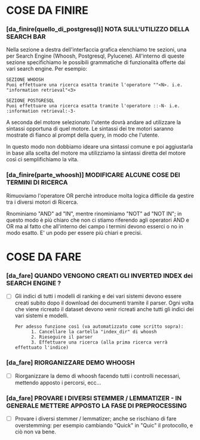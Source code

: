 
# COSE DA FINIRE

### [da_finire(quello_di_postgresql)] NOTA SULL'UTILIZZO DELLA SEARCH BAR

Nella sezione a destra dell'interfaccia grafica elenchiamo tre sezioni, una per Search Engine (Whoosh, Postgresql, Pylucene).
All'interno di queste sezione specifichiamo le possibili grammatiche di funzionalità offerte dai vari search engine. Per esempio:

```
SEZIONE WHOOSH
Puoi effettuare una ricerca esatta tramite l'operatore ""<N>. i.e. "information retrieval"<3>

SEZIONE POSTGRESQL
Puoi effettuare una ricerca esatta tramite l'operatore ::-N- i.e. :information retrieval:-3-
```

A seconda del motore selezionato l'utente dovrà andare ad utilizzare la sintassi opportuna di quel motore.
Le sintassi dei tre motori saranno mostrate di fianco al prompt della query, in modo che l'utente.

In questo modo non dobbiamo ideare una sintassi comune e poi aggiustarla in base alla scelta del motore ma
utilizziamo la sintassi diretta del motore così ci semplifichiamo la vita. 

### [da_finire(parte_whoosh)] MODIFICARE ALCUNE COSE DEI TERMINI DI RICERCA

Rimuoviamo l'operatore OR perchè introduce molta logica difficile da gestire tra i diversi motori di Ricerca.

Rnominiamo "AND" ad "IN", mentre rinominiamo "NOT" ad "NOT IN"; in questo modo è più chiaro che non ci stiamo riferendo agli operatori AND e OR ma al fatto che all'interno dei campo i termini devono esserci o no in modo esatto. E' un podo per essere più chiari e precisi.

# COSE DA FARE

### [da_fare] QUANDO VENGONO CREATI GLI INVERTED INDEX dei SEARCH ENGINE ?

- [ ] Gli indici di tutti i modelli di ranking e dei vari sistemi devono essere creati subito dopo il download dei documenti tramite il parser.
      Ogni volta che viene ricreato il dataset devono venir ricreati anche tutti gli indici dei vari sistemi e modelli.

      Per adesso funzione così (va automatizzato come scritto sopra):
            1. Cancellare la cartella "index_dir" di whoosh
            2. Rieseguire il parser
            3. Effettuare una ricerca (alla prima ricerca verrà effettuato l'indice)

### [da_fare] RIORGANIZZARE DEMO WHOOSH

- [ ] Riorganizzare la demo di whoosh facendo tutti i controlli necessari, mettendo apposto i percorsi, ecc...

### [da_fare] PROVARE I DIVERSI STEMMER / LEMMATIZER - IN GENERALE METTERE APPOSTO LA FASE DI PREPROCESSING

- [ ] Provare i diversi stemmer / lemmatizer; anche se rischiano di fare overstemming: per esempio cambiando "Quick" in "Quic" il protocollo, e ciò non va bene.












